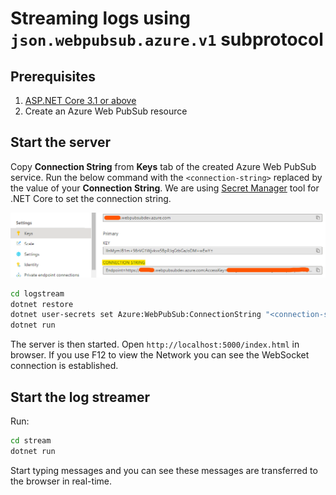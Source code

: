# Streaming logs using `json.webpubsub.azure.v1` subprotocol

## Prerequisites

1. [ASP.NET Core 3.1 or above](https://docs.microsoft.com/aspnet/core)
2. Create an Azure Web PubSub resource

## Start the server

Copy **Connection String** from **Keys** tab of the created Azure Web PubSub service. Run the below command with the `<connection-string>` replaced by the value of your **Connection String**. We are using [Secret Manager](https://docs.microsoft.com/aspnet/core/security/app-secrets#secret-manager) tool for .NET Core to set the connection string.

![Connection String](./../../../docs/images/portal_conn.png)

```bash
cd logstream
dotnet restore 
dotnet user-secrets set Azure:WebPubSub:ConnectionString "<connection-string>"
dotnet run
```

The server is then started. Open `http://localhost:5000/index.html` in browser. If you use F12 to view the Network you can see the WebSocket connection is established.

## Start the log streamer
Run:

```bash
cd stream
dotnet run
```

Start typing messages and you can see these messages are transferred to the browser in real-time.
